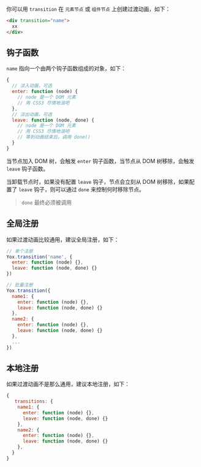 
你可以用 `transition` 在 `元素节点` 或 `组件节点` 上创建过渡动画，如下：

```html
<div transition="name">
  xx
</div>
```

## 钩子函数

`name` 指向一个由两个钩子函数组成的对象，如下：

```js
{
  // 淡入动画，可选
  enter: function (node) {
    // node 是一个 DOM 元素
    // 用 CSS3 尽情地浪吧
  },
  // 淡出动画，可选
  leave: function (node, done) {
    // node 是一个 DOM 元素
    // 用 CSS3 尽情地浪吧
    // 等到动画结束后，调用 done()
  }
}
```

当节点加入 DOM 树，会触发 `enter` 钩子函数，当节点从 DOM 树移除，会触发 `leave` 钩子函数。

当卸载节点时，如果没有配置 `leave` 钩子，节点会立刻从 DOM 树移除，如果配置了 `leave` 钩子，则可以通过 `done` 来控制何时移除节点。

> `done` 最终必须被调用

## 全局注册

如果过渡动画比较通用，建议全局注册，如下：

```js
// 单个注册
Yox.transition('name', {
  enter: function (node) {},
  leave: function (node, done) {}
})

// 批量注册
Yox.transition({
  name1: {
    enter: function (node) {},
    leave: function (node, done) {}
  },
  name2: {
    enter: function (node) {},
    leave: function (node, done) {}
  },
  ...
})
```

## 本地注册

如果过渡动画不是那么通用，建议本地注册，如下：

```js
{
   transitions: {
    name1: {
      enter: function (node) {},
      leave: function (node, done) {}
    },
    name2: {
      enter: function (node) {},
      leave: function (node, done) {}
    },
  }
}
```

